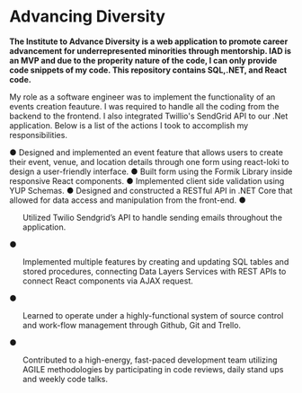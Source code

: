 # Advancing Diversity
<b>The Institute to Advance Diversity is a web application to promote career advancement for underrepresented minorities through mentorship. IAD is an MVP and due to the properity nature of the code, I can only provide code snippets of my code. This repository contains SQL,.NET, and React code. </b>

My role as a software engineer was to implement the functionality of an events creation feauture. I was required to handle all the coding from the backend to the frontend. I also integrated Twillio's SendGrid API to our .Net application.  Below is a list of the actions I took to accomplish my responsibilities.

● Designed and implemented an event feature that allows users to create their event, venue, and location details through one form using react-loki to design a user-friendly interface. 
● Built form using the Formik Library inside responsive React components.
● Implemented client side validation using YUP Schemas.
● Designed and constructed a RESTful API in .NET Core that allowed for data access and manipulation from the front-end.
● <ul> Utilized Twilio Sendgrid’s API to handle sending emails throughout the application.</ul> 
● <ul> Implemented multiple features by creating and updating SQL tables and stored procedures, connecting Data Layers Services with REST APIs to connect React components via AJAX request.</ul> 
● <ul> Learned to operate under a highly-functional system of source control and work-flow management through Github, Git and Trello.</ul> 
● <ul> Contributed to a high-energy, fast-paced development team utilizing AGILE methodologies by participating in code reviews, daily stand ups and weekly code talks.</ul> 
